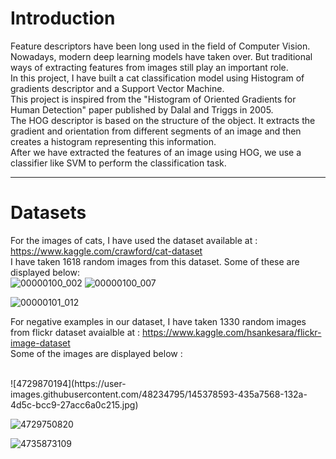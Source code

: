 # Introduction
Feature descriptors have been long used in the field of Computer Vision. Nowadays, modern deep learning models have taken over. But traditional ways of extracting features from images still play an important role.
<br>
In this project, I have built a cat classification model using Histogram of gradients descriptor and a Support Vector Machine.
<br>
This project is inspired from the "Histogram of Oriented Gradients for Human Detection" paper published by Dalal and Triggs in 2005. 
<br>
The HOG descriptor is based on the structure of the object. It extracts the gradient and orientation from different segments of an image and then creates a histogram representing this information.
<br>
After we have extracted the features of an image using HOG, we use a classifier like SVM to perform the classification task.
<br>
______________________________________________________________________________________________________________________________________________________________________
# Datasets

For the images of cats, I have used the dataset available at : https://www.kaggle.com/crawford/cat-dataset
<br>
I have taken 1618 random images from this dataset. Some of these are displayed below: 
<br> 
![00000100_002](https://user-images.githubusercontent.com/48234795/145378022-657d9673-b3bc-41b8-bbd8-2a1535b398eb.jpg)
![00000100_007](https://user-images.githubusercontent.com/48234795/145378058-b0a5faa9-969d-4dff-a917-5d00301af694.jpg)

![00000101_012](https://user-images.githubusercontent.com/48234795/145378210-b02f24db-40ef-4dac-bae6-178a31f3ced7.jpg)

For negative examples in our dataset, I have taken 1330 random images from flickr dataset avaialble at : https://www.kaggle.com/hsankesara/flickr-image-dataset
<br>
Some of the images are displayed below :

<br>
![4729870194](https://user-images.githubusercontent.com/48234795/145378593-435a7568-132a-4d5c-bcc9-27acc6a0c215.jpg)

![4729750820](https://user-images.githubusercontent.com/48234795/145378627-2d10d6ab-4f59-4f7c-9562-c76f4dae3dbc.jpg)

![4735873109](https://user-images.githubusercontent.com/48234795/145378730-e8d010c6-a156-45e8-a89f-a601d7e0d2c5.jpg)


